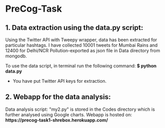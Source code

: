 # PreCog-Task

  <h2>1. Data extraction using the data.py script:</h2>
  Using the Twitter API with Tweepy wrapper, data has been extracted for particular hashtags. I have  collected 10001 tweets for Mumbai Rains and 12400 for Delhi/NCR Pollution-exported as json file in Data directory from mongodb. 
  
  To use the data script, in terminal run the following command:
 <b> $ python data.py</b>
  * You have put Twitter API keys for extraction.

  <h2>2. Webapp for the data analysis:</h2>
  Data analysis script: "my2.py" is stored in the Codes directory which is further analysed using Google charts.
  Webapp is hosted on: <b>https://precog-task1-shrebox.herokuapp.com/ </b>

